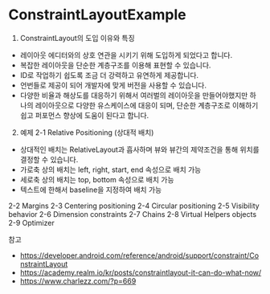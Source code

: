 # ConstraintLayoutExample

1. ConstraintLayout의 도입 이유와 특징
 - 레이아웃 에디터와의 상호 연관을 시키기 위해 도입하게 되었다고 합니다.
 - 복잡한 레이아웃을 단순한 계층구조를 이용해 표현할 수 있습니다.
 - ID로 작업하기 쉽도록 조금 더 강력하고 유연하게 제공합니다.
 - 언번들로 제공이 되어 개발자에 맞게 버전을 사용할 수 있습니다.
 - 다양한 비율과 해상도를 대응하기 위해서 여러벌의 레이아웃을 만들어야했지만 하나의 레이아웃으로 다양한 
유스케이스에 대응이 되며, 단순한 계층구조로 이해하기 쉽고 퍼포먼스 향상에 도움이 된다고 합니다.

2. 예제
 2-1 Relative Positioning (상대적 배치)
  - 상대적인 배치는 RelativeLayout과 흡사하며 뷰와 뷰간의 제약조건을 통해 위치를 결정할 수 있습니다.
  - 가로축 상의 배치는 left, right, start, end 속성으로 배치 가능
  - 세로축 상의 배치는 top, bottom 속성으로 배치 가능
  - 텍스트에 한해서 baseline을 지정하여 배치 가능

 2-2 Margins
 2-3 Centering positioning
 2-4 Circular positioning
 2-5 Visibility behavior
 2-6 Dimension constraints
 2-7 Chains
 2-8 Virtual Helpers objects
 2-9 Optimizer
 
참고 
 - https://developer.android.com/reference/android/support/constraint/ConstraintLayout
 - https://academy.realm.io/kr/posts/constraintlayout-it-can-do-what-now/
 - https://www.charlezz.com/?p=669
